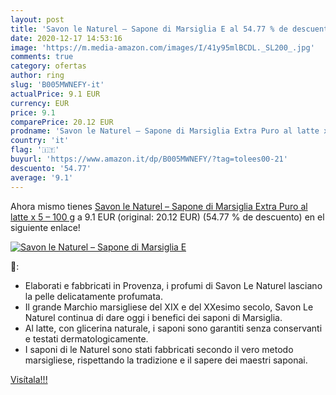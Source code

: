 ```yaml
---
layout: post
title: 'Savon le Naturel – Sapone di Marsiglia E al 54.77 % de descuento'
date: 2020-12-17 14:53:16
image: 'https://m.media-amazon.com/images/I/41y95mlBCDL._SL200_.jpg'
comments: true
category: ofertas
author: ring
slug: 'B005MWNEFY-it'
actualPrice: 9.1 EUR
currency: EUR
price: 9.1
comparePrice: 20.12 EUR
prodname: 'Savon le Naturel – Sapone di Marsiglia Extra Puro al latte x 5 – 100 g'
country: 'it'
flag: '🇮🇹'
buyurl: 'https://www.amazon.it/dp/B005MWNEFY/?tag=tolees00-21'
descuento: '54.77'
average: '9.1'
---
```


Ahora mismo tienes [Savon le Naturel – Sapone di Marsiglia Extra Puro al latte x 5 – 100 g](https://www.amazon.it/dp/B005MWNEFY/?tag=tolees00-21) a 9.1 EUR (original: 20.12 EUR) (54.77 %  de descuento) en el siguiente enlace!

[![Savon le Naturel – Sapone di Marsiglia E](https://m.media-amazon.com/images/I/41y95mlBCDL._SL200_.jpg)](https://www.amazon.it/dp/B005MWNEFY/?tag=tolees00-21)

🔎:

- Elaborati e fabbricati in Provenza, i profumi di Savon Le Naturel lasciano la pelle delicatamente profumata.
- Il grande Marchio marsigliese del XIX e del XXesimo secolo, Savon Le Naturel continua di dare oggi i benefici dei saponi di Marsiglia.
- Al latte, con glicerina naturale, i saponi sono garantiti senza conservanti e testati dermatologicamente.
- I saponi di le Naturel sono stati fabbricati secondo il vero metodo marsigliese, rispettando la tradizione e il sapere dei maestri saponai.

[Visítala!!!](https://www.amazon.it/dp/B005MWNEFY/?tag=tolees00-21)
